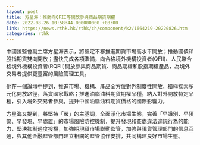 ```yaml
---
layout: post
title: 方星海：推動向QFII等開放參與商品期貨期權
date: 2022-08-26 10:58:44.000000000 +08:00
link: https://news.rthk.hk/rthk/ch/component/k2/1664219-20220826.htm
categories: rthk
---
```


中國證監會副主席方星海表示，將堅定不移推進期貨市場高水平開放；推動國債和股指期貨雙向開放；盡快完成各項準備，向合格境外機構投資者(QFII)、人民幣合格境外機構投資者(RQFII)開放參與商品期貨、商品期權和股指期權產品，為境外交易者提供更豐富的風險管理工具。

他在一個論壇中提到，推進市場、機構、產品全方位對外制度性開放，積極探索多元化開放路徑，落實國家戰略；推進油脂油料期貨期權品種，納入對外開放特定品種，引入境外交易者參與，提升中國油脂油料期貨價格的國際影響力。

方星海又提到，將堅持「嚴」的主基調，全面淨化市場生態，完善「早識別、早預警、早發現、早處置」的市場風險防控機制，提升發現和查處違法違規行為的能力，堅決抑制過度投機，加強期現貨市場聯動監管，加強與現貨管理部門的信息互通，與其他金融監管部門建立相關的監管協作安排，共同構建良好市場生態。
